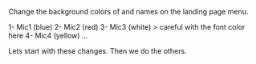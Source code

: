 Change the background colors of and names on the landing page menu.

1- Mic1 (blue)
2- Mic2 (red)
3- Mic3 (white) > careful with the font color here
4- Mic4 (yellow)
...

Lets start with these changes. Then we do the others.
